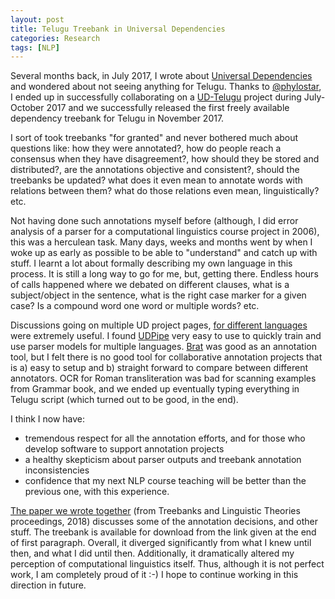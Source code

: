 ```yaml
---
layout: post
title: Telugu Treebank in Universal Dependencies
categories: Research
tags: [NLP]
---
```

Several months back, in July 2017, I wrote about [Universal Dependencies](http://universaldependencies.org) and wondered about not seeing anything for Telugu. Thanks to [@phylostar](http://phylostar.github.io), I ended up in successfully collaborating on a [UD-Telugu](http://universaldependencies.org/treebanks/te/index.html) project during July-October 2017 and we successfully released the first freely available dependency treebank for Telugu in November 2017. 

I sort of took treebanks "for granted" and never bothered much about questions like: how they were annotated?, how do people reach a consensus when they have disagreement?, how should they be stored and distributed?, are the annotations objective and consistent?, should the treebanks be updated? what does it even mean to annotate words with relations between them? what do those relations even mean, linguistically? etc.

Not having done such annotations myself before (although, I did error analysis of a parser for a computational linguistics course project in 2006), this was a herculean task. Many days, weeks and months went by when I woke up as early as possible to be able to "understand" and catch up with stuff. I learnt a lot about formally describing my own language in this process. It is still a long way to go for me, but, getting there. Endless hours of calls happened where we debated on different clauses, what is a subject/object in the sentence, what is the right case marker for a given case? Is a compound word one word or multiple words? etc. 

Discussions going on multiple UD project pages, [for different languages](https://github.com/UniversalDependencies) were extremely useful. I found [UDPipe](http://ufal.mff.cuni.cz/udpipe) very easy to use to quickly train and use parser models for multiple languages. [Brat](http://brat.nlplab.org/) was good as an annotation tool, but I felt there is no good tool for collaborative annotation projects that is a) easy to setup and b) straight forward to compare between different annotators. OCR for Roman transliteration was bad for scanning examples from Grammar book, and we ended up eventually typing everything in Telugu script (which turned out to be good, in the end). 

I think I now have:
- tremendous respect for all the annotation efforts, and for those who develop software to support annotation projects
- a healthy skepticism about parser outputs and treebank annotation inconsistencies
- confidence that my next NLP course teaching will be better than the previous one, with this experience. 

[The paper we wrote together](http://aclweb.org/anthology/W/W17/W17-7616.pdf) (from Treebanks and Linguistic Theories proceedings, 2018) discusses some of the annotation decisions, and other stuff. The treebank is available for download from the link given at the end of first paragraph. Overall, it diverged significantly from what I knew until then, and what I did until then. Additionally, it dramatically altered my perception of computational linguistics itself. Thus, although it is not perfect work, I am completely proud of it :-) I hope to continue working in this direction in future. 

